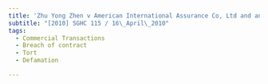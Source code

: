 ```yaml
---
title: 'Zhu Yong Zhen v American International Assurance Co, Ltd and another'
subtitle: "[2010] SGHC 115 / 16\_April\_2010"
tags:
  - Commercial Transactions
  - Breach of contract
  - Tort
  - Defamation

---
```


